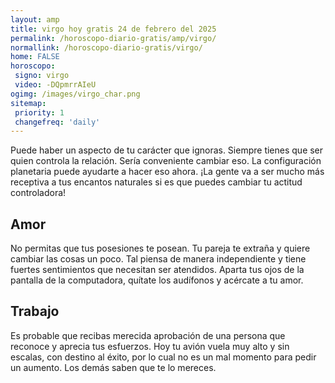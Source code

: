 ```yaml
---
layout: amp
title: virgo hoy gratis 24 de febrero del 2025 
permalink: /horoscopo-diario-gratis/amp/virgo/
normallink: /horoscopo-diario-gratis/virgo/
home: FALSE
horoscopo:
 signo: virgo
 video: -DQpmrrAIeU
ogimg: /images/virgo_char.png
sitemap:
 priority: 1
 changefreq: 'daily'
---
```



Puede haber un aspecto de tu carácter que ignoras. Siempre tienes que ser quien controla la relación. Sería conveniente cambiar eso. La configuración planetaria puede ayudarte a hacer eso ahora. ¡La gente va a ser mucho más receptiva a tus encantos naturales si es que puedes cambiar tu actitud controladora!

## Amor

No permitas que tus posesiones te posean. Tu pareja te extraña y quiere cambiar las cosas un poco. Tal piensa de manera independiente y tiene fuertes sentimientos que necesitan ser atendidos. Aparta tus ojos de la pantalla de la computadora, quítate los audífonos y acércate a tu amor.

## Trabajo

Es probable que recibas merecida aprobación de una persona que reconoce y aprecia tus esfuerzos. Hoy tu avión vuela muy alto y sin escalas, con destino al éxito, por lo cual no es un mal momento para pedir un aumento. Los demás saben que te lo mereces.